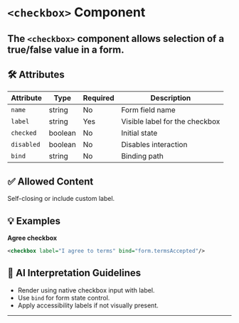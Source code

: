 # `<checkbox>` Component

The `<checkbox>` component allows selection of a true/false value in a form.
---

## 🛠 Attributes
| Attribute | Type | Required | Description |
|-----------|------|----------|-------------|
| `name` | string | No | Form field name |
| `label` | string | Yes | Visible label for the checkbox |
| `checked` | boolean | No | Initial state |
| `disabled` | boolean | No | Disables interaction |
| `bind` | string | No | Binding path |

## ✅ Allowed Content
Self-closing or include custom label.

## 💡 Examples
**Agree checkbox**
```xml
<checkbox label="I agree to terms" bind="form.termsAccepted"/>
```

## 🧩 AI Interpretation Guidelines
- Render using native checkbox input with label.
- Use `bind` for form state control.
- Apply accessibility labels if not visually present.
---